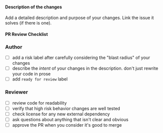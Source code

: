 #### Description of the changes

Add a detailed description and purpose of your changes.
Link the issue it solves (if there is one).

#### PR Review Checklist
### Author

- [ ] add a risk label after carefully considering the "blast radius" of your changes
- [ ] describe the _intent_ of your changes in the description. don't just rewrite your code in prose
- [ ] add `ready for review` label

### Reviewer

- [ ] review code for readability
- [ ] verify that high risk behavior changes are well tested
- [ ] check license for any new external dependency
- [ ] ask questions about anything that isn't clear and obvious
- [ ] approve the PR when you consider it's good to merge
